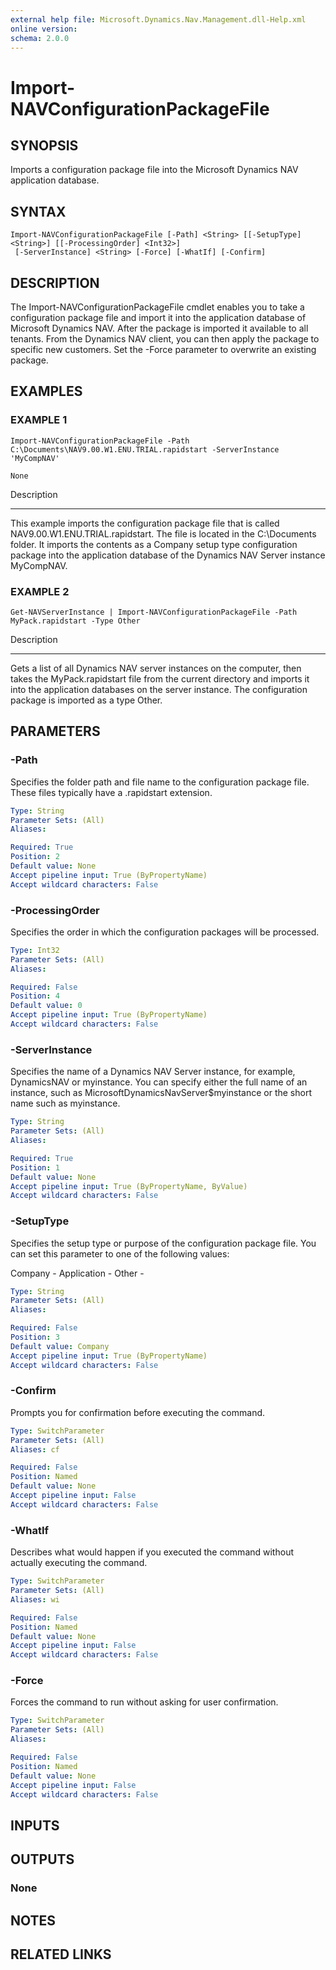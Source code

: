```yaml
---
external help file: Microsoft.Dynamics.Nav.Management.dll-Help.xml
online version: 
schema: 2.0.0
---
```


# Import-NAVConfigurationPackageFile

## SYNOPSIS
Imports a configuration package file into the Microsoft Dynamics NAV application database.

## SYNTAX

```
Import-NAVConfigurationPackageFile [-Path] <String> [[-SetupType] <String>] [[-ProcessingOrder] <Int32>]
 [-ServerInstance] <String> [-Force] [-WhatIf] [-Confirm]
```

## DESCRIPTION
The Import-NAVConfigurationPackageFile cmdlet enables you to take a configuration package file and import it into the application database of Microsoft Dynamics NAV.
After the package is imported it available to all tenants.
From the Dynamics NAV client, you can then apply the package to specific new customers.
Set the -Force parameter to overwrite an existing package.

## EXAMPLES

### EXAMPLE 1
```
Import-NAVConfigurationPackageFile -Path C:\Documents\NAV9.00.W1.ENU.TRIAL.rapidstart -ServerInstance 'MyCompNAV'

None
```

Description

-----------

This example imports the configuration package file that is called NAV9.00.W1.ENU.TRIAL.rapidstart.
The file is located in the C:\Documents folder.
It imports the contents as a Company setup type configuration package into the application database of the Dynamics NAV Server instance MyCompNAV.

### EXAMPLE 2
```
Get-NAVServerInstance | Import-NAVConfigurationPackageFile -Path MyPack.rapidstart -Type Other
```

Description

-----------

Gets a list of all Dynamics NAV server instances on the computer, then takes the MyPack.rapidstart file from the current directory and imports it into the application  databases on the server instance.
The configuration package is imported as a type Other.

## PARAMETERS

### -Path
Specifies the folder path and file name to the configuration package file.
These files typically have a .rapidstart extension.

```yaml
Type: String
Parameter Sets: (All)
Aliases: 

Required: True
Position: 2
Default value: None
Accept pipeline input: True (ByPropertyName)
Accept wildcard characters: False
```

### -ProcessingOrder
Specifies the order in which the configuration packages will be processed.

```yaml
Type: Int32
Parameter Sets: (All)
Aliases: 

Required: False
Position: 4
Default value: 0
Accept pipeline input: True (ByPropertyName)
Accept wildcard characters: False
```

### -ServerInstance
Specifies the name of a Dynamics NAV Server instance, for example, DynamicsNAV or myinstance.
You can specify either the full name of an instance, such as MicrosoftDynamicsNavServer$myinstance or the short name such as myinstance.

```yaml
Type: String
Parameter Sets: (All)
Aliases: 

Required: True
Position: 1
Default value: None
Accept pipeline input: True (ByPropertyName, ByValue)
Accept wildcard characters: False
```

### -SetupType
Specifies the setup type or purpose of the configuration package file.
You can set this parameter to one of the following values:

Company - 
Application -
Other -

```yaml
Type: String
Parameter Sets: (All)
Aliases: 

Required: False
Position: 3
Default value: Company
Accept pipeline input: True (ByPropertyName)
Accept wildcard characters: False
```

### -Confirm
Prompts you for confirmation before executing the command.

```yaml
Type: SwitchParameter
Parameter Sets: (All)
Aliases: cf

Required: False
Position: Named
Default value: None
Accept pipeline input: False
Accept wildcard characters: False
```

### -WhatIf
Describes what would happen if you executed the command without actually executing the command.

```yaml
Type: SwitchParameter
Parameter Sets: (All)
Aliases: wi

Required: False
Position: Named
Default value: None
Accept pipeline input: False
Accept wildcard characters: False
```

### -Force
Forces the command to run without asking for user confirmation.

```yaml
Type: SwitchParameter
Parameter Sets: (All)
Aliases: 

Required: False
Position: Named
Default value: None
Accept pipeline input: False
Accept wildcard characters: False
```

## INPUTS

## OUTPUTS

### None

## NOTES
## RELATED LINKS

